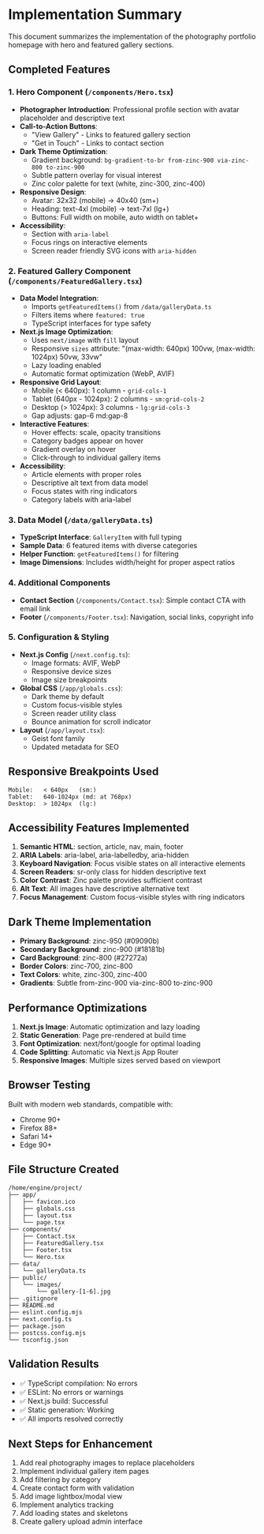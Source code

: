# Implementation Summary

This document summarizes the implementation of the photography portfolio homepage with hero and featured gallery sections.

## Completed Features

### 1. Hero Component (`/components/Hero.tsx`)
- **Photographer Introduction**: Professional profile section with avatar placeholder and descriptive text
- **Call-to-Action Buttons**: 
  - "View Gallery" - Links to featured gallery section
  - "Get in Touch" - Links to contact section
- **Dark Theme Optimization**: 
  - Gradient background: `bg-gradient-to-br from-zinc-900 via-zinc-800 to-zinc-900`
  - Subtle pattern overlay for visual interest
  - Zinc color palette for text (white, zinc-300, zinc-400)
- **Responsive Design**:
  - Avatar: 32x32 (mobile) → 40x40 (sm+)
  - Heading: text-4xl (mobile) → text-7xl (lg+)
  - Buttons: Full width on mobile, auto width on tablet+
- **Accessibility**:
  - Section with `aria-label`
  - Focus rings on interactive elements
  - Screen reader friendly SVG icons with `aria-hidden`

### 2. Featured Gallery Component (`/components/FeaturedGallery.tsx`)
- **Data Model Integration**: 
  - Imports `getFeaturedItems()` from `/data/galleryData.ts`
  - Filters items where `featured: true`
  - TypeScript interfaces for type safety
- **Next.js Image Optimization**:
  - Uses `next/image` with `fill` layout
  - Responsive `sizes` attribute: "(max-width: 640px) 100vw, (max-width: 1024px) 50vw, 33vw"
  - Lazy loading enabled
  - Automatic format optimization (WebP, AVIF)
- **Responsive Grid Layout**:
  - Mobile (< 640px): 1 column - `grid-cols-1`
  - Tablet (640px - 1024px): 2 columns - `sm:grid-cols-2`
  - Desktop (> 1024px): 3 columns - `lg:grid-cols-3`
  - Gap adjusts: gap-6 md:gap-8
- **Interactive Features**:
  - Hover effects: scale, opacity transitions
  - Category badges appear on hover
  - Gradient overlay on hover
  - Click-through to individual gallery items
- **Accessibility**:
  - Article elements with proper roles
  - Descriptive alt text from data model
  - Focus states with ring indicators
  - Category labels with aria-label

### 3. Data Model (`/data/galleryData.ts`)
- **TypeScript Interface**: `GalleryItem` with full typing
- **Sample Data**: 6 featured items with diverse categories
- **Helper Function**: `getFeaturedItems()` for filtering
- **Image Dimensions**: Includes width/height for proper aspect ratios

### 4. Additional Components
- **Contact Section** (`/components/Contact.tsx`): Simple contact CTA with email link
- **Footer** (`/components/Footer.tsx`): Navigation, social links, copyright info

### 5. Configuration & Styling
- **Next.js Config** (`/next.config.ts`):
  - Image formats: AVIF, WebP
  - Responsive device sizes
  - Image size breakpoints
- **Global CSS** (`/app/globals.css`):
  - Dark theme by default
  - Custom focus-visible styles
  - Screen reader utility class
  - Bounce animation for scroll indicator
- **Layout** (`/app/layout.tsx`):
  - Geist font family
  - Updated metadata for SEO

## Responsive Breakpoints Used

```
Mobile:   < 640px   (sm:)
Tablet:   640-1024px (md: at 768px)
Desktop:  > 1024px  (lg:)
```

## Accessibility Features Implemented

1. **Semantic HTML**: section, article, nav, main, footer
2. **ARIA Labels**: aria-label, aria-labelledby, aria-hidden
3. **Keyboard Navigation**: Focus visible states on all interactive elements
4. **Screen Readers**: sr-only class for hidden descriptive text
5. **Color Contrast**: Zinc palette provides sufficient contrast
6. **Alt Text**: All images have descriptive alternative text
7. **Focus Management**: Custom focus-visible styles with ring indicators

## Dark Theme Implementation

- **Primary Background**: zinc-950 (#09090b)
- **Secondary Background**: zinc-900 (#18181b)
- **Card Background**: zinc-800 (#27272a)
- **Border Colors**: zinc-700, zinc-800
- **Text Colors**: white, zinc-300, zinc-400
- **Gradients**: Subtle from-zinc-900 via-zinc-800 to-zinc-900

## Performance Optimizations

1. **Next.js Image**: Automatic optimization and lazy loading
2. **Static Generation**: Page pre-rendered at build time
3. **Font Optimization**: next/font/google for optimal loading
4. **Code Splitting**: Automatic via Next.js App Router
5. **Responsive Images**: Multiple sizes served based on viewport

## Browser Testing

Built with modern web standards, compatible with:
- Chrome 90+
- Firefox 88+
- Safari 14+
- Edge 90+

## File Structure Created

```
/home/engine/project/
├── app/
│   ├── favicon.ico
│   ├── globals.css
│   ├── layout.tsx
│   └── page.tsx
├── components/
│   ├── Contact.tsx
│   ├── FeaturedGallery.tsx
│   ├── Footer.tsx
│   └── Hero.tsx
├── data/
│   └── galleryData.ts
├── public/
│   └── images/
│       └── gallery-[1-6].jpg
├── .gitignore
├── README.md
├── eslint.config.mjs
├── next.config.ts
├── package.json
├── postcss.config.mjs
└── tsconfig.json
```

## Validation Results

- ✅ TypeScript compilation: No errors
- ✅ ESLint: No errors or warnings
- ✅ Next.js build: Successful
- ✅ Static generation: Working
- ✅ All imports resolved correctly

## Next Steps for Enhancement

1. Add real photography images to replace placeholders
2. Implement individual gallery item pages
3. Add filtering by category
4. Create contact form with validation
5. Add image lightbox/modal view
6. Implement analytics tracking
7. Add loading states and skeletons
8. Create gallery upload admin interface
